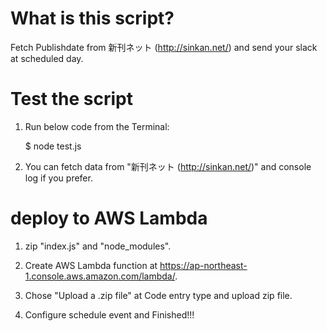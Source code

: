 # What is this script?

Fetch Publishdate from 新刊ネット (http://sinkan.net/) and send your slack at scheduled day. 

# Test the script

1) Run below code from the Terminal:

    $ node test.js

2) You can fetch data from "新刊ネット (http://sinkan.net/)" and console log if you prefer.


# deploy to AWS Lambda

1) zip "index.js" and "node_modules".

2) Create AWS Lambda function at https://ap-northeast-1.console.aws.amazon.com/lambda/.

3) Chose "Upload a .zip file" at Code entry type and upload zip file.

4) Configure schedule event and Finished!!!
